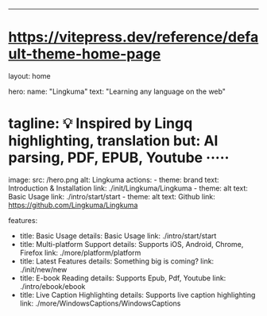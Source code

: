 ---
# https://vitepress.dev/reference/default-theme-home-page
layout: home

hero:
  name: "Lingkuma"
  text: "Learning any language on the web"
  # tagline: 💡 Inspired by Lingq highlighting, translation but: AI parsing, PDF, EPUB, Youtube ·····
  image:
    src: /hero.png
    alt: Lingkuma
  actions:
    - theme: brand
      text: Introduction & Installation
      link: ./init/Lingkuma/Lingkuma
    - theme: alt
      text: Basic Usage
      link: ./intro/start/start
    - theme: alt
      text: Github
      link: https://github.com/Lingkuma/Lingkuma

features:
  - title: Basic Usage
    details: Basic Usage
    link: ./intro/start/start
  - title: Multi-platform Support
    details: Supports iOS, Android, Chrome, Firefox
    link: ./more/platform/platform
  - title: Latest Features
    details: Something big is coming?
    link: ./init/new/new
  - title: E-book Reading
    details: Supports Epub, Pdf, Youtube
    link: ./intro/ebook/ebook
  - title: Live Caption Highlighting
    details: Supports live caption highlighting
    link: ./more/WindowsCaptions/WindowsCaptions

